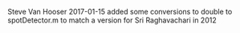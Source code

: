 

Steve Van Hooser
2017-01-15
added some conversions to double to spotDetector.m to match a version for Sri Raghavachari in 2012


